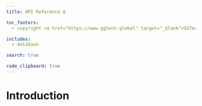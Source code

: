 ```yaml
---
title: API Reference A

toc_footers:
  - copyright <a href="https://www.ggtech.global" target="_blank">GGTech</a> 2021 ©

includes:
  - database

search: true

code_clipboard: true
---
```


# Introduction

